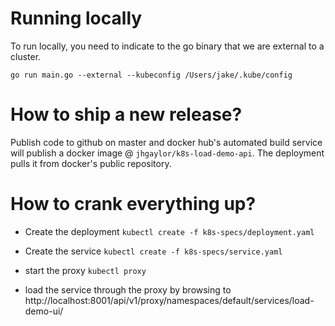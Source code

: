 # Running locally

To run locally, you need to indicate to the go binary that we are external to a cluster.

`go run main.go --external --kubeconfig /Users/jake/.kube/config`

# How to ship a new release?

Publish code to github on master and docker hub's automated build service will publish a docker image @ `jhgaylor/k8s-load-demo-api`. The deployment pulls it from docker's public repository.

# How to crank everything up?

* Create the deployment `kubectl create -f k8s-specs/deployment.yaml`

* Create the service `kubectl create -f k8s-specs/service.yaml`

* start the proxy `kubectl proxy`

* load the service through the proxy by browsing to http://localhost:8001/api/v1/proxy/namespaces/default/services/load-demo-ui/

